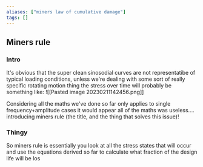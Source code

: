 ```yaml
---
aliases: ["miners law of cumulative damage"]
tags: []
---
```


## Miners rule
### Intro
It's obvious that the super clean sinosodial curves are not representatibe of typical loading conditions, unless we're dealing with some sort of really specific rotating motion thing the stress over time will probably be something like:
![[Pasted image 20230211142456.png]]

Considering all the maths we've done so far only applies to single frequency+amplitude cases it would appear all of the maths was useless.... introducing miners rule (the title, and the thing that solves this issue)!

### Thingy

So miners rule is essentially you look at all the stress states that will occur and use the equations derived so far to calculate what fraction of the design life will be los
